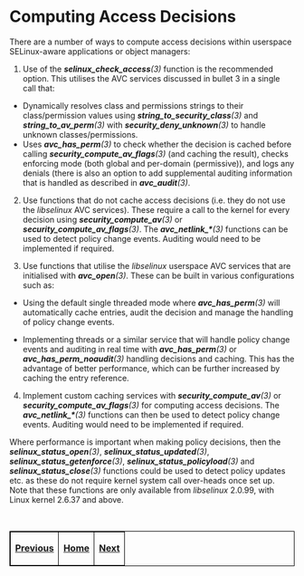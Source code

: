 # Computing Access Decisions

There are a number of ways to compute access decisions within userspace
SELinux-aware applications or object managers:

1.  Use of the ***selinux_check_access**(3)* function is the
    recommended option. This utilises the AVC services discussed in
    bullet 3 in a single call that:

-   Dynamically resolves class and permissions strings to their
    class/permission values using ***string_to_security_class**(3)*
    and ***string_to_av_perm**(3)* with
    ***security_deny_unknown**(3)* to handle unknown
    classes/permissions.
-   Uses ***avc_has_perm**(3)* to check whether the decision is cached
    before calling ***security_compute_av_flags**(3)* (and caching
    the result), checks enforcing mode (both global and per-domain
    (permissive)), and logs any denials (there is also an option to add
    supplemental auditing information that is handled as described in
    ***avc_audit**(3)*.

2.  Use functions that do not cache access decisions (i.e. they do not
    use the *libselinux* AVC services). These require a call to the
    kernel for every decision using ***security_compute_av**(3)* or
    ***security_compute_av_flags**(3)*. The ***avc_netlink_\***(3)*
    functions can be used to detect policy change events. Auditing would
    need to be implemented if required.

3.  Use functions that utilise the *libselinux* userspace AVC services
    that are initialised with ***avc_open**(3)*. These can be built in
    various configurations such as:

-   Using the default single threaded mode where ***avc_has_perm**(3)*
    will automatically cache entries, audit the decision and manage
    the handling of policy change events.

-   Implementing threads or a similar service that will handle policy
    change events and auditing in real time with
    ***avc_has_perm**(3)* or ***avc_has_perm_noaudit**(3)*
    handling decisions and caching. This has the advantage of better
    performance, which can be further increased by caching the entry
    reference.

4.  Implement custom caching services with
    ***security_compute_av**(3)* or
    ***security_compute_av_flags**(3)* for computing access
    decisions. The ***avc_netlink_\***(3)* functions can then be used to
    detect policy change events. Auditing would need to be implemented
    if required.

Where performance is important when making policy decisions, then the
***selinux_status_open**(3)*, ***selinux_status_updated**(3)*,
***selinux_status_getenforce**(3)*,
***selinux_status_policyload**(3)* and ***selinux_status_close**(3)*
functions could be used to detect policy updates etc. as these do not
require kernel system call over-heads once set up. Note that these
functions are only available from *libselinux* 2.0.99, with Linux kernel
2.6.37 and above.

<br>

<!-- Cut Here -->

<table>
<tbody>
<td><center>
<p><a href="computing_security_contexts.md#computing-security-contexts" title="Computing Security Contexts"> <strong>Previous</strong></a></p>
</center></td>
<td><center>
<p><a href="README.md#the-selinux-notebook" title="The SELinux Notebook"> <strong>Home</strong></a></p>
</center></td>
<td><center>
<p><a href="domain_object_transitions.md#domain-and-object-transitions" title="Domain and Object Transitions"> <strong>Next</strong></a></p>
</center></td>
</tbody>
</table>

<head>
    <style>table { border-collapse: collapse; }
    table, td, th { border: 1px solid black; }
    </style>
</head>
